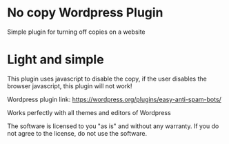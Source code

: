 # No copy Wordpress Plugin

<p>Simple plugin for turning off copies on a website</p>

<h1>Light and simple</h1>
This plugin uses javascript to disable the copy, if the user disables the browser javascript, this plugin will not work!

Wordpress plugin link: https://wordpress.org/plugins/easy-anti-spam-bots/


Works perfectly with all themes and editors of Wordpress


The software is licensed to you "as is" and without any warranty. If you do not agree to the license, do not use the software.